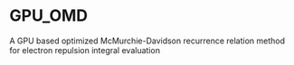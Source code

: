 # GPU_OMD
A GPU based optimized McMurchie-Davidson recurrence relation method for electron repulsion integral evaluation
